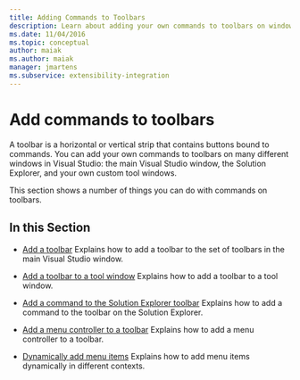 ```yaml
---
title: Adding Commands to Toolbars
description: Learn about adding your own commands to toolbars on windows in Visual Studio, including the main window, the Solution Explorer, and custom tool windows. 
ms.date: 11/04/2016
ms.topic: conceptual
author: maiak
ms.author: maiak
manager: jmartens
ms.subservice: extensibility-integration
---
```

# Add commands to toolbars

A toolbar is a horizontal or vertical strip that contains buttons bound to commands. You can add your own commands to toolbars on many different windows in Visual Studio: the main Visual Studio window, the Solution Explorer, and your own custom tool windows.

 This section shows a number of things you can do with commands on toolbars.

## In this Section
- [Add a toolbar](../extensibility/adding-a-toolbar.md)
 Explains how to add a toolbar to the set of toolbars in the main Visual Studio window.

- [Add a toolbar to a tool window](../extensibility/adding-a-toolbar-to-a-tool-window.md)
 Explains how to add a toolbar to a tool window.

- [Add a command to the Solution Explorer toolbar](../extensibility/adding-a-command-to-the-solution-explorer-toolbar.md)
 Explains how to add a command to the toolbar on the Solution Explorer.

- [Add a menu controller to a toolbar](../extensibility/adding-a-menu-controller-to-a-toolbar.md)
 Explains how to add a menu controller to a toolbar.

- [Dynamically add menu items](../extensibility/dynamically-adding-menu-items.md)
 Explains how to add menu items dynamically in different contexts.
